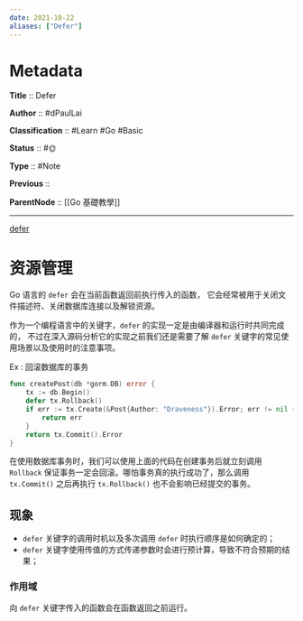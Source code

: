 ```yaml
---
date: 2021-10-22
aliases: ["Defer"]
---
```


# Metadata

**Title** 	  :: Defer

**Author** :: #dPaulLai 

**Classification** :: #Learn #Go #Basic 

**Status**  :: #🌞 

**Type** 	:: #Note 

**Previous** :: 

**ParentNode** :: [[Go 基礎教學]]

---

[defer](https://draveness.me/golang/docs/part2-foundation/ch05-keyword/golang-defer/)

# 资源管理

Go 语言的 `defer` 会在当前函数返回前执行传入的函数，
它会经常被用于关闭文件描述符、关闭数据库连接以及解锁资源。

作为一个编程语言中的关键字，`defer` 的实现一定是由编译器和运行时共同完成的，
不过在深入源码分析它的实现之前我们还是需要了解 `defer` 关键字的常见使用场景以及使用时的注意事项。

Ex : 回滚数据库的事务

```go
func createPost(db *gorm.DB) error {
    tx := db.Begin()
    defer tx.Rollback()
    if err := tx.Create(&Post{Author: "Draveness"}).Error; err != nil {
        return err
    }
    return tx.Commit().Error
}
```

在使用数据库事务时，我们可以使用上面的代码在创建事务后就立刻调用 `Rollback` 保证事务一定会回滚。哪怕事务真的执行成功了，那么调用 `tx.Commit()` 之后再执行 `tx.Rollback()` 也不会影响已经提交的事务。

## 现象

- `defer` 关键字的调用时机以及多次调用 `defer` 时执行顺序是如何确定的；
- `defer` 关键字使用传值的方式传递参数时会进行预计算，导致不符合预期的结果；

### 作用域

向 `defer` 关键字传入的函数会在函数返回之前运行。

###
